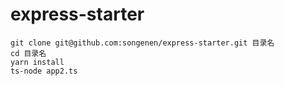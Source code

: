 # express-starter

```
git clone git@github.com:songenen/express-starter.git 目录名
cd 目录名
yarn install
ts-node app2.ts
```
